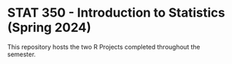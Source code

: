 # STAT 350 - Introduction to Statistics (Spring 2024)
This repository hosts the two R Projects completed throughout the semester.
